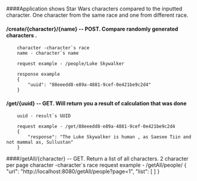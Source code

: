 ####Application shows Star Wars characters  compared to the inputted character. One character from the same race and one from different race.
#### /create/{character}/{name} -- POST. Compare randomly generated characters .
        character -character`s race
        name - character`s name 
        
        request example - /people/Luke Skywalker
        
        response example 
        {
            "uuid": "88eeedd8-e89a-4881-9cef-0e421be9c2d4"
        }
#### /get/{uuid} -- GET. Will return you a result of calculation that was done
        uuid - result`s UUID
        
        request example - /get/88eeedd8-e89a-4881-9cef-0e421be9c2d4
        {
            "response": "The Luke Skywalker is human , as Saesee Tiin and not mammal as, Sullustan"
        }
####/getAll/{character} -- GET. Return a list of all characters. 2 character per page
       character -character`s race
        request example - /getAll/people/
        {
            "url": "http://localhost:8080/getAll/people?page=1",
            "list": [ ]
        }